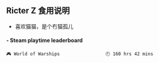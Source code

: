## Ricter Z 食用说明
- 喜欢猫猫，是个冇猫孤儿

<!-- steam-box start -->
#### - Steam playtime leaderboard
```text
🎮 World of Warships                 🕘 160 hrs 42 mins
```
<!-- Powered by https://github.com/YouEclipse/steam-box . -->
<!-- steam-box end -->

